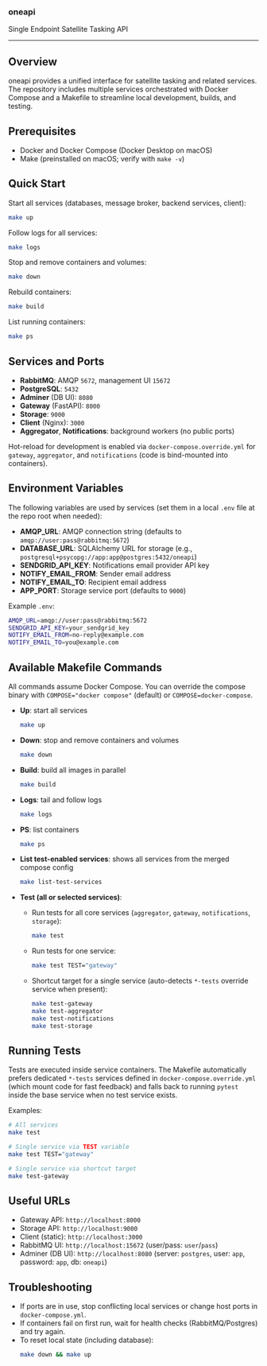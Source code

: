 ### oneapi
Single Endpoint Satellite Tasking API

---

## Overview
oneapi provides a unified interface for satellite tasking and related services. The repository includes multiple services orchestrated with Docker Compose and a Makefile to streamline local development, builds, and testing.

## Prerequisites
- Docker and Docker Compose (Docker Desktop on macOS)
- Make (preinstalled on macOS; verify with `make -v`)

## Quick Start
Start all services (databases, message broker, backend services, client):
```bash
make up
```

Follow logs for all services:
```bash
make logs
```

Stop and remove containers and volumes:
```bash
make down
```

Rebuild containers:
```bash
make build
```

List running containers:
```bash
make ps
```

## Services and Ports
- **RabbitMQ**: AMQP `5672`, management UI `15672`
- **PostgreSQL**: `5432`
- **Adminer** (DB UI): `8080`
- **Gateway** (FastAPI): `8000`
- **Storage**: `9000`
- **Client** (Nginx): `3000`
- **Aggregator**, **Notifications**: background workers (no public ports)

Hot-reload for development is enabled via `docker-compose.override.yml` for `gateway`, `aggregator`, and `notifications` (code is bind-mounted into containers).

## Environment Variables
The following variables are used by services (set them in a local `.env` file at the repo root when needed):
- **AMQP_URL**: AMQP connection string (defaults to `amqp://user:pass@rabbitmq:5672`)
- **DATABASE_URL**: SQLAlchemy URL for storage (e.g., `postgresql+psycopg://app:app@postgres:5432/oneapi`)
- **SENDGRID_API_KEY**: Notifications email provider API key
- **NOTIFY_EMAIL_FROM**: Sender email address
- **NOTIFY_EMAIL_TO**: Recipient email address
- **APP_PORT**: Storage service port (defaults to `9000`)

Example `.env`:
```bash
AMQP_URL=amqp://user:pass@rabbitmq:5672
SENDGRID_API_KEY=your_sendgrid_key
NOTIFY_EMAIL_FROM=no-reply@example.com
NOTIFY_EMAIL_TO=you@example.com
```

## Available Makefile Commands
All commands assume Docker Compose. You can override the compose binary with `COMPOSE="docker compose"` (default) or `COMPOSE=docker-compose`.

- **Up**: start all services
  ```bash
  make up
  ```

- **Down**: stop and remove containers and volumes
  ```bash
  make down
  ```

- **Build**: build all images in parallel
  ```bash
  make build
  ```

- **Logs**: tail and follow logs
  ```bash
  make logs
  ```

- **PS**: list containers
  ```bash
  make ps
  ```

- **List test-enabled services**: shows all services from the merged compose config
  ```bash
  make list-test-services
  ```

- **Test (all or selected services)**:
  - Run tests for all core services (`aggregator`, `gateway`, `notifications`, `storage`):
    ```bash
    make test
    ```
  - Run tests for one service:
    ```bash
    make test TEST="gateway"
    ```
  - Shortcut target for a single service (auto-detects `*-tests` override service when present):
    ```bash
    make test-gateway
    make test-aggregator
    make test-notifications
    make test-storage
    ```

## Running Tests
Tests are executed inside service containers. The Makefile automatically prefers dedicated `*-tests` services defined in `docker-compose.override.yml` (which mount code for fast feedback) and falls back to running `pytest` inside the base service when no test service exists.

Examples:
```bash
# All services
make test

# Single service via TEST variable
make test TEST="gateway"

# Single service via shortcut target
make test-gateway
```

## Useful URLs
- Gateway API: `http://localhost:8000`
- Storage API: `http://localhost:9000`
- Client (static): `http://localhost:3000`
- RabbitMQ UI: `http://localhost:15672` (user/pass: `user`/`pass`)
- Adminer (DB UI): `http://localhost:8080` (server: `postgres`, user: `app`, password: `app`, db: `oneapi`)

## Troubleshooting
- If ports are in use, stop conflicting local services or change host ports in `docker-compose.yml`.
- If containers fail on first run, wait for health checks (RabbitMQ/Postgres) and try again.
- To reset local state (including database):
  ```bash
  make down && make up
  ```

